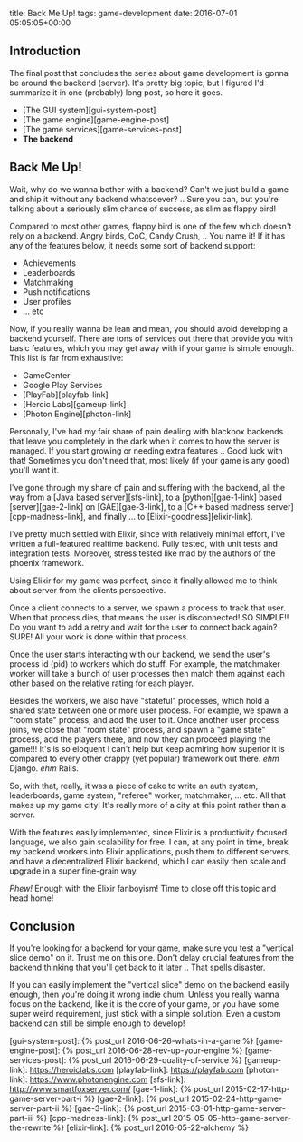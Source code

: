 title: Back Me Up!
tags: game-development
date: 2016-07-01 05:05:05+00:00

## Introduction

The final post that concludes the series about game development is gonna be around the backend (server). It's pretty big topic, but I figured I'd summarize it in one (probably) long post, so here it goes.

+ [The GUI system][gui-system-post]
+ [The game engine][game-engine-post]
+ [The game services][game-services-post]
+ __The backend__

## Back Me Up!

Wait, why do we wanna bother with a backend? Can't we just build a game and ship it without any backend whatsoever? .. Sure you can, but you're talking about a seriously slim chance of success, as slim as flappy bird!

Compared to most other games, flappy bird is one of the few which doesn't rely on a backend. Angry birds, CoC, Candy Crush, .. You name it! If it has any of the features below, it needs some sort of backend support:

+ Achievements
+ Leaderboards
+ Matchmaking
+ Push notifications
+ User profiles
+ ... etc

Now, if you really wanna be lean and mean, you should avoid developing a backend yourself. There are tons of services out there that provide you with basic features, which you may get away with if your game is simple enough. This list is far from exhaustive: 

+ GameCenter
+ Google Play Services
+ [PlayFab][playfab-link]
+ [Heroic Labs][gameup-link]
+ [Photon Engine][photon-link]

Personally, I've had my fair share of pain dealing with blackbox backends that leave you completely in the dark when it comes to how the server is managed. If you start growing or needing extra features .. Good luck with that! Sometimes you don't need that, most likely (if your game is any good) you'll want it.

I've gone through my share of pain and suffering with the backend, all the way from a [Java based server][sfs-link], to a [python][gae-1-link] based [server][gae-2-link] on [GAE][gae-3-link], to a [C++ based madness server][cpp-madness-link], and finally ... to [Elixir-goodness][elixir-link].

I've pretty much settled with Elixir, since with relatively minimal effort, I've written a full-featured realtime backend. Fully tested, with unit tests and integration tests. Moreover, stress tested like mad by the authors of the phoenix framework.

Using Elixir for my game was perfect, since it finally allowed me to think about server from the clients perspective. 

Once a client connects to a server, we spawn a process to track that user. When that process dies, that means the user is disconnected! SO SIMPLE!! Do you want to add a retry and wait for the user to connect back again? SURE! All your work is done within that process.

Once the user starts interacting with our backend, we send the user's process id (pid) to workers which do stuff. For example, the matchmaker worker will take a bunch of user processes then match them against each other based on the relative rating for each player.

Besides the workers, we also have "stateful" processes, which hold a shared state between one or more user process. For example, we spawn a "room state" process, and add the user to it. Once another user process joins, we close that "room state" process, and spawn a "game state" process, add the players there, and now they can proceed playing the game!!! It's is so eloquent I can't help but keep admiring how superior it is compared to every other crappy (yet popular) framework out there. *ehm* Django. *ehm* Rails.

So, with that, really, it was a piece of cake to write an auth system, leaderboards, game system, "referee" worker, matchmaker, ... etc. All that makes up my game city! It's really more of a city at this point rather than a server.

With the features easily implemented, since Elixir is a productivity focused language, we also gain scalability for free. I can, at any point in time, break my backend workers into Elixir applications, push them to different servers, and have a decentralized Elixir backend, which I can easily then scale and upgrade in a super fine-grain way.

*Phew!* Enough with the Elixir fanboyism! Time to close off this topic and head home!

## Conclusion

If you're looking for a backend for your game, make sure you test a "vertical slice demo" on it. Trust me on this one. Don't delay crucial features from the backend thinking that you'll get back to it later .. That spells disaster.

If you can easily implement the "vertical slice" demo on the backend easily enough, then you're doing it wrong indie chum. Unless you really wanna focus on the backend, like it is the core of your game, or you have some super weird requirement, just stick with a simple solution. Even a custom backend can still be simple enough to develop!

[gui-system-post]: {% post_url 2016-06-26-whats-in-a-game %}
[game-engine-post]: {% post_url 2016-06-28-rev-up-your-engine %}
[game-services-post]: {% post_url 2016-06-29-quality-of-service %}
[gameup-link]: https://heroiclabs.com
[playfab-link]: https://playfab.com
[photon-link]: https://www.photonengine.com
[sfs-link]: http://www.smartfoxserver.com/
[gae-1-link]: {% post_url 2015-02-17-http-game-server-part-i %}
[gae-2-link]: {% post_url 2015-02-24-http-game-server-part-ii %}
[gae-3-link]: {% post_url 2015-03-01-http-game-server-part-iii %}
[cpp-madness-link]: {% post_url 2015-05-05-http-game-server-the-rewrite %}
[elixir-link]: {% post_url 2016-05-22-alchemy %}
